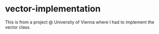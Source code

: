 # vector-implementation
This is from a project @ University of Vienna where I had to implement the vector class.

